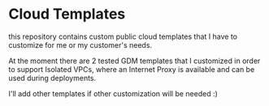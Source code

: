 # Cloud Templates
this repository contains custom public cloud templates that I have to customize for me or my customer's needs.

At the moment there are 2 tested GDM templates that I customized in order to support Isolated VPCs, where an Internet Proxy is available and can be used during deployments.

I'll add other templates if other customization will be needed :)

